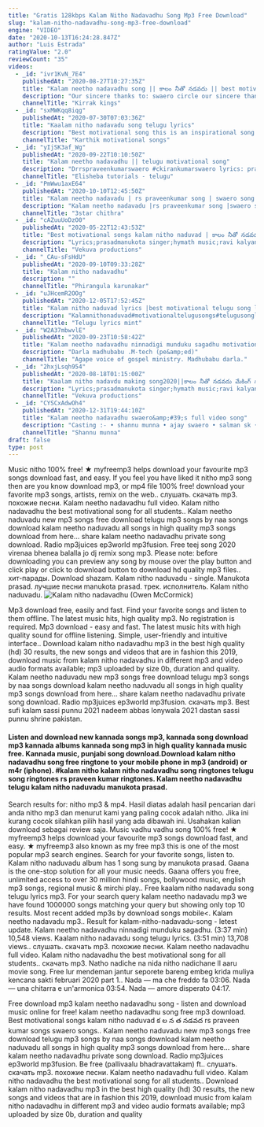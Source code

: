 ```yaml
---
title: "Gratis 128kbps Kalam Nitho Nadavadhu Song Mp3 Free Download"
slug: "kalam-nitho-nadavadhu-song-mp3-free-download"
engine: "VIDEO"
date: "2020-10-13T16:24:28.847Z"
author: "Luis Estrada"
ratingValue: "2.0"
reviewCount: "35"
videos:
  - _id: "ivr1KvN_7E4"
    publishedAt: "2020-08-27T10:27:35Z"
    title: "Kalam neetho nadavadhu song || కాలం నీతో నడవదు || best motivational song || directer #devaraj ||"
    description: "Our sincere thanks to: swaero circle our sincere thanks to: vekuva productions ఇంత అద్భుతమైన గొప్ప పాట అందించిన vekuva"
    channelTitle: "Kirrak kings"
  - _id: "sxMWKqq8iqg"
    publishedAt: "2020-07-30T07:03:36Z"
    title: "Kaalam nitho nadavadu song telugu lyrics"
    description: "Best motivational song this is an inspirational song please subscribe to karthik motivational songs."
    channelTitle: "Karthik motivational songs"
  - _id: "yIjSK3af_Wg"
    publishedAt: "2020-09-22T10:10:50Z"
    title: "Kalam neetho nadavadhu || telugu motivational song"
    description: "Drrspraveenkumarswaero #ckirankumarswaero lyrics: prasad manukota singer: hymath music: ravi kalyan programming: kalyan keys mixing: balu"
    channelTitle: "Elisheba tutorials - telugu"
  - _id: "PmWwu1axE64"
    publishedAt: "2020-10-10T12:45:50Z"
    title: "Kalam neetho nadavadu | rs praveenkumar song | swaero song | full hd video song | by 3star chithra"
    description: "Kalam neetho nadavadu |rs praveenkumar song |swaero song | full hd video song 2020 | by 3star chithra editing - munavath shankarnaik"
    channelTitle: "3star chithra"
  - _id: "cAZuuUoDzO0"
    publishedAt: "2020-05-22T12:43:53Z"
    title: "Best motivational songs kalam nitho naduvad | కాలం నీతో నడవదు | rs praveen kumar songs| swaero songs"
    description: "Lyrics;prasadmanukota singer;hymath music;ravi kalyan programing;kalyan keys mixing;balu camara&amp;editing;ajay kodam our special thanks to d.Rs."
    channelTitle: "Vekuva productions"
  - _id: "_CAu-sFsHdU"
    publishedAt: "2020-09-10T09:33:28Z"
    title: "Kalam nitho nadavadhu"
    description: ""
    channelTitle: "Phirangula karunakar"
  - _id: "uJHcemR2OOg"
    publishedAt: "2020-12-05T17:52:45Z"
    title: "Kalam nitho naduvad lyrics |best motivational telugu song lyrics|subscribe చేసుకోవడం మరిచిపోకండి❤️|"
    description: "Kalamnithonaduvad#motivationaltelugusongs#telugusonglyrics all the credit for this song and music goes to the respective owners. We are using only audio"
    channelTitle: "Telugu lyrics mint"
  - _id: "W2A37mbwvlE"
    publishedAt: "2020-09-23T10:58:42Z"
    title: "Kalam neetho nadavadhu ninnadigi munduku sagadhu motivation. Please subscribe my channel and share."
    description: "Darla madhubabu .M-tech (pe&amp;ed)"
    channelTitle: "Agape voice of gospel ministry. Madhubabu darla."
  - _id: "2hxjLsqh954"
    publishedAt: "2020-08-18T01:15:00Z"
    title: "Kaalam nitho nadavdu making song2020||కాలం నీతో నడవదు మేకింగ్ సాంగ్"
    description: "Lyrics;prasadmanukota singer;hymath music;ravi kalyan programing;kalyan keys mixing;balu camara&amp;editing;shiva ld our special thanks to d.Rs."
    channelTitle: "Vekuva productions"
  - _id: "CYSCxAdwOh4"
    publishedAt: "2020-12-31T19:44:10Z"
    title: "Kalam neetho nadavadhu swaero&amp;#39;s full video song"
    description: "Casting :- • shannu munna • ajay swaero • salman sk • prashanth patnam ∆∆∆ cameramen &amp; direction :- • sravan kumar kota ∆∆∆ asst. Director"
    channelTitle: "Shannu munna"
draft: false
type: post
---
```


Music nitho 100% free! ★ myfreemp3 helps download your favourite mp3 songs download fast, and easy. If you feel you have liked it nitho mp3 song then are you know download mp3, or mp4 file 100% free! download your favorite mp3 songs, artists, remix on the web.. слушать. скачать mp3. похожие песни. Kalam neetho nadavadhu full video. Kalam nitho nadavadhu the best motivational song for all students.. Kalam neetho naduvadu new mp3 songs free download telugu mp3 songs by naa songs download kalam neetho naduvadu all songs in high quality mp3 songs download from here… share kalam neetho nadavadhu private song download. Radio mp3juices ep3world mp3fusion. Free teej song 2020 virenaa bhenea balalla jo dj remix song mp3. Please note: before downloading you can preview any song by mouse over the play button and click play or click to download button to download hd quality mp3 files.. хит-парады. Download shazam. Kalam nitho naduvadu - single. Manukota prasad. лучшие песни manukota prasad. трек. исполнитель. Kalam nitho naduvadu.
![Kalam nitho nadavadhu (Owen McCormick)](https://i.ytimg.com/vi/_CAu-sFsHdU/hqdefault.jpg "Kalam nitho nadavadhu (Katie Sims)")

Mp3 download free, easily and fast. Find your favorite songs and listen to them offline. The latest music hits, high quality mp3. No registration is required. Mp3 download - easy and fast. The latest music hits with high quality sound for offline listening. Simple, user-friendly and intuitive interface.. Download kalam nitho nadavadhu mp3 in the best high quality (hd) 30 results, the new songs and videos that are in fashion this 2019, download music from kalam nitho nadavadhu in different mp3 and video audio formats available; mp3 uploaded by size 0b, duration and quality. Kalam neetho naduvadu new mp3 songs free download telugu mp3 songs by naa songs download kalam neetho naduvadu all songs in high quality mp3 songs download from here… share kalam neetho nadavadhu private song download. Radio mp3juices ep3world mp3fusion. скачать mp3. Best sufi kalam sassi punnu 2021 nadeem abbas lonywala 2021 dastan sassi punnu shrine pakistan.
<!--inArticleAds-->

<!--galleryOne-->

#### Listen and download new kannada songs mp3, kannada song download mp3 kannada albums kannada song mp3 in high quality kannada music free. Kannada music, punjabi song download.Download kalam nitho nadavadhu song free ringtone to your mobile phone in mp3 (android) or m4r (iphone). #kalam nitho kalam nitho nadavadhu song ringtones telugu song ringtones rs praveen kumar ringtones. Kalam neetho nadavadhu telugu kalam nitho naduvadu manukota prasad.
<!--inArticleAds-->

<!--galleryTwo-->

Search results for: nitho mp3 &amp; mp4. Hasil diatas adalah hasil pencarian dari anda nitho mp3 dan menurut kami yang paling cocok adalah nitho. Jika ini kurang cocok silahkan pilih hasil yang ada dibawah ini. Usahakan kalian download sebagai review saja. Music vadhu vadhu song 100% free! ★ myfreemp3 helps download your favourite mp3 songs download fast, and easy. ★ myfreemp3 also known as my free mp3 this is one of the most popular mp3 search engines. Search for your favorite songs, listen to. Kalam nitho naduvadu album has 1 song sung by manukota prasad. Gaana is the one-stop solution for all your music needs. Gaana offers you free, unlimited access to over 30 million hindi songs, bollywood music, english mp3 songs, regional music &amp; mirchi play.. Free kaalam nitho nadavadu song telugu lyrics mp3. For your search query kalam neetho nadavadu mp3 we have found 1000000 songs matching your query but showing only top 10 results. Most recent added mp3s by download songs mobile&lt;. Kalam neetho nadavadu mp3.. Result for kalam-nitho-nadavadu-song - letest update. Kalam neetho nadavadhu ninnadigi munduku sagadhu. (3:37 min) 10,548 views. Kaalam nitho nadavadu song telugu lyrics. (3:51 min) 13,708 views.. слушать. скачать mp3. похожие песни. Kalam neetho nadavadhu full video. Kalam nitho nadavadhu the best motivational song for all students.. скачать mp3. Natho nadiche na nida nitho nadichane ll aaru movie song. Free lur mendeman jantur seporete bareng embeg krida muliya kencana sakti februari 2020 part 1.. Nada — ma che freddo fa 03:06. Nada — una chitarra e un&#39;armonica 03:54. Nada — amore disperato 04:17.
<!--galleryThree-->

Free download mp3 kalam neetho nadavadhu song - listen and download music online for free! kalam neetho nadavadhu song free mp3 download. Best motivational songs kalam nitho naduvad క ల న త నడవద rs praveen kumar songs swaero songs.. Kalam neetho naduvadu new mp3 songs free download telugu mp3 songs by naa songs download kalam neetho naduvadu all songs in high quality mp3 songs download from here… share kalam neetho nadavadhu private song download. Radio mp3juices ep3world mp3fusion. Be free (pallivaalu bhadravattakam) ft.. слушать. скачать mp3. похожие песни. Kalam neetho nadavadhu full video. Kalam nitho nadavadhu the best motivational song for all students.. Download kalam nitho nadavadhu mp3 in the best high quality (hd) 30 results, the new songs and videos that are in fashion this 2019, download music from kalam nitho nadavadhu in different mp3 and video audio formats available; mp3 uploaded by size 0b, duration and quality
